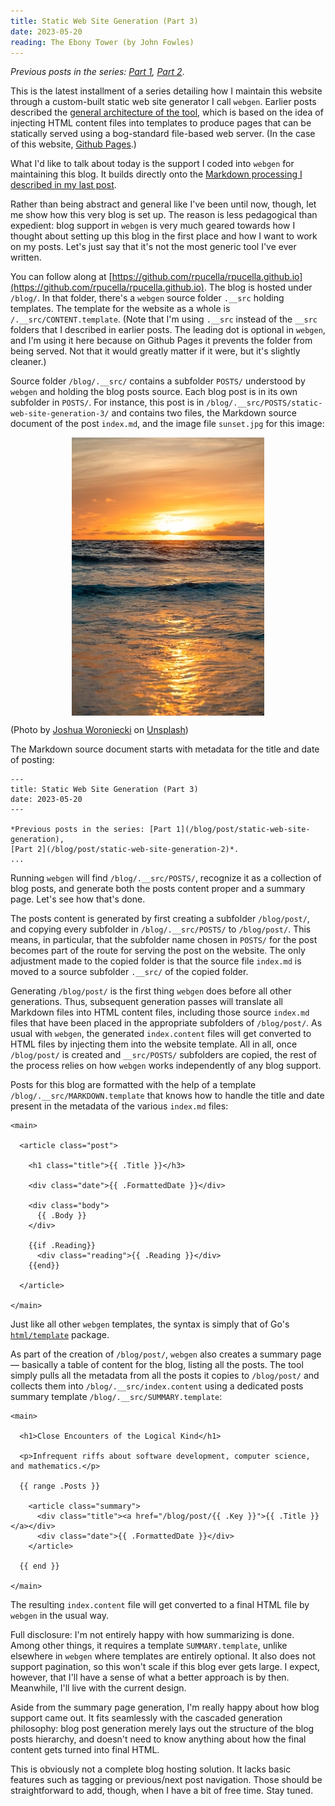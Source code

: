 ```yaml
---
title: Static Web Site Generation (Part 3)
date: 2023-05-20
reading: The Ebony Tower (by John Fowles)
---
```


*Previous posts in the series: [Part 1](/blog/post/static-web-site-generation), [Part 2](/blog/post/static-web-site-generation-2)*.

This is the latest installment of a series detailing how I maintain this website through a
custom-built static web site generator I call `webgen`. Earlier posts described the [general
architecture of the tool](/blog/post/static-web-site-generation), which is based on the idea of injecting HTML content files into templates
to produce pages that can be statically served using a bog-standard file-based web server. (In the
case of this website, [Github Pages](https://pages.github.com/).)

What I'd like to talk about today is the support I coded into `webgen` for maintaining this blog. It
builds directly onto the [Markdown processing I described in my last post](/blog/post/static-web-site-generation-2).

Rather than being abstract and general like I've been until now, though, let me show how this very
blog is set up. The reason is less pedagogical than expedient: blog support in `webgen` is very much
geared towards how I thought about setting up this blog in the first place and how I want to work on
my posts. Let's just say that it's not the most generic tool I've ever written.

You can follow along at [https://github.com/rpucella/rpucella.github.io](https://github.com/rpucella/rpucella.github.io). The blog is hosted under
`/blog/`. In that folder, there's a `webgen` source folder `.__src` holding templates. The template for
the website as a whole is `/.__src/CONTENT.template`. (Note that I'm using `.__src` instead of the
`__src` folders that I described in earlier posts. The leading dot is optional in `webgen`, and I'm
using it here because on Github Pages it prevents the folder from being served. Not that it would
greatly matter if it were, but it's slightly cleaner.)

Source folder `/blog/.__src/` contains a subfolder `POSTS/` understood by `webgen` and holding the blog
posts source. Each blog post is in its own subfolder in `POSTS/`. For instance, this post
is in `/blog/.__src/POSTS/static-web-site-generation-3/` and contains two files, the Markdown source document
of the post `index.md`, and the image file `sunset.jpg` for this image:

<img alt="Sunset" src="./sunset.jpg" style="display: block; margin: 0 auto;">

(Photo by <a href="https://unsplash.com/@joshua_j_woroniecki?utm_source=unsplash&utm_medium=referral&utm_content=creditCopyText">Joshua Woroniecki</a> on <a href="https://unsplash.com/photos/Nb_eHP8D1x8?utm_source=unsplash&utm_medium=referral&utm_content=creditCopyText">Unsplash</a>)
  
The Markdown source document starts with metadata for the title and date of posting:

    ---
    title: Static Web Site Generation (Part 3)
    date: 2023-05-20
    ---

    *Previous posts in the series: [Part 1](/blog/post/static-web-site-generation), 
    [Part 2](/blog/post/static-web-site-generation-2)*.
    ...

Running `webgen` will find `/blog/.__src/POSTS/`, recognize it as a collection of blog posts, and
generate both the posts content proper and a summary page. Let's see how that's done.

The posts content is generated by first creating a subfolder `/blog/post/`, and copying every
subfolder in `/blog/.__src/POSTS/` to `/blog/post/`. This means, in particular, that the subfolder name
chosen in `POSTS/` for the post becomes part of the route for serving the post on the website. The
only adjustment made to the copied folder is that the source file `index.md` is
moved to a source subfolder `.__src/` of the copied folder.

Generating `/blog/post/` is the first thing `webgen` does before all other generations. Thus, subsequent
generation passes will translate all Markdown files into HTML content files, including those source
`index.md` files that have been placed in the appropriate subfolders of `/blog/post/`. As usual with
`webgen`, the generated `index.content` files will get converted to HTML files by injecting
them into the website template. All in all, once `/blog/post/` is created and `__src/POSTS/` subfolders
are copied, the rest of the process relies on how `webgen` works independently of any blog
support. 

Posts for this blog are formatted with the help of a template `/blog/.__src/MARKDOWN.template` that
knows how to handle the title and date present in the metadata of the various `index.md` files:

    <main>

      <article class="post">

        <h1 class="title">{{ .Title }}</h3>

        <div class="date">{{ .FormattedDate }}</div>

        <div class="body">
          {{ .Body }}
        </div>

        {{if .Reading}}
          <div class="reading">{{ .Reading }}</div>
        {{end}}

      </article>

    </main>

Just like all other `webgen` templates, the syntax is simply that of Go's [`html/template`](https://pkg.go.dev/html/template) package.

As part of the creation of `/blog/post/`, `webgen` also creates a summary page — basically a table of
content for the blog, listing all the posts. The tool simply pulls all the metadata from all the
posts it copies to `/blog/post/` and collects them into `/blog/.__src/index.content` using a dedicated
posts summary template `/blog/.__src/SUMMARY.template`:

    <main>

      <h1>Close Encounters of the Logical Kind</h1>

      <p>Infrequent riffs about software development, computer science, and mathematics.</p>

      {{ range .Posts }}

        <article class="summary">
          <div class="title"><a href="/blog/post/{{ .Key }}">{{ .Title }}</a></div>
          <div class="date">{{ .FormattedDate }}</div>
        </article>

      {{ end }}

    </main>

The resulting `index.content` file will get converted to a final HTML file by `webgen` in the usual way.

Full disclosure: I'm not entirely happy with how summarizing is done. Among other things, it
requires a template `SUMMARY.template`, unlike elsewhere in `webgen` where templates are entirely
optional. It also does not support pagination, so this won't scale if this blog ever gets large. I
expect, however, that I'll have a sense of what a better approach is by then. Meanwhile, I'll live
with the current design.

Aside from the summary page generation, I'm really happy about how blog support came out. It fits
seamlessly with the cascaded generation philosophy: blog post generation merely lays out the
structure of the blog posts hierarchy, and doesn't need to know anything about how the final content
gets turned into final HTML. 

This is obviously not a complete blog hosting solution. It lacks basic features such as tagging or
previous/next post navigation. Those should be straightforward to add, though, when I have a bit of
free time. Stay tuned.

